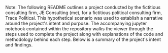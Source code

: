 Note: The following README outlines a project conducted by the fictitious consulting firm, JE Consulting (me), for a fictitious political consulting firm, Trace Political. This hypothetical scenario was used to establish a narrative around the project's intent and purpose. The accompanying jupyter notebook contained within the repository walks the viewer through the steps used to complete the project along with explanations of the code and methodology behind each step. Below is a summary of the project's intent and findings.

